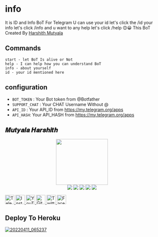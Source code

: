 # info
It is ID and Info BoT For Telegram U can use your id let's click  the /id your info let's click /info and u want to any help let's click  /help 😊😀 This BoT Created By [Harshith Mutyala](https://t.me/Harshith_Mutyala)

## Commands
 ```MH
start - let BoT Is alive or Not
help - I can help how you can understand BoT
info - about yourself 
id - your id mentioned here
```
## configuration

- `BOT_TOKEN` : Your Bot token from @Botfather
- `SUPPORT_CHAT` : Your CHAT Username Without @
- `API_ID` : Your API_ID from https://my.telegram.org/apps
- `API_HASH`: Your API_HASH from https://my.telegram.org/apps

## 𝑴𝒖𝒕𝒚𝒂𝒍𝒂 𝑯𝒂𝒓𝒔𝒉𝒊𝒕𝒉

<p align="middle">
<img src="https://telegra.ph/file/30ca4ce92f146fc14b4d6.jpg" width="170" height="150"><br>
<img src="https://badgen.net/badge/Name/Harshith/black?icon=awesome&labelColor=0080FF"></a>
<img src="https://badgen.net/badge/Skills/python/purple?icon=terminal&labelColor=red"></a>
<a href="https://telegram.dog/Harshith_Mutyala"><img src="https://img.shields.io/badge/Telegram-Channel-blue.svg?logo=telegram"></a>
<a href="https://github.com/MutyalaHarshith"><img src="https://badgen.net/badge/Follow%20on%20/GitHub/80FF00?icon=github&labelColor=black"></a>
<a href="https://youtube.com/channel/UCE72_6rmOJYa6JTXNaZ5LSw"><img src="https://img.shields.io/badge/YouTube-Channel-FF3333.svg?logo=youtube&logoColor=FF3333"></a>
<p align="left">
</p>

<a href="https://t.me/Harshith_Mutyala">
    <img alt="Telegram" width="30px" src="https://cdn.jsdelivr.net/npm/simple-icons@3.2.0/icons/telegram.svg" />
  </a>

<a href="https://instagram.com/mutyala.harshith">
    <img alt="Instagram" width="30px" src="https://cdn.jsdelivr.net/npm/simple-icons@3.2.0/icons/instagram.svg" />
  </a>

<a href="https://youtube.com/channel/UCE72_6rmOJYa6JTXNaZ5LSw">
    <img alt="YouTube" width="30px" src="https://cdn.jsdelivr.net/npm/simple-icons@3.2.0/icons/youtube.svg" />
  </a>

<a href="https://github.com/MutyalaHarshith">
    <img alt="GitHub" width="30px" src="https://cdn.jsdelivr.net/npm/simple-icons@3.2.0/icons/github.svg" />
  </a>

<a href="https://twitter.com/MutyalaHarshith">
    <img alt="Twitter" width="30px" src="https://cdn.jsdelivr.net/npm/simple-icons@3.2.0/icons/twitter.svg" />
  </a>

<a href="https://www.facebook.com/Mutyala.Harshith">
    <img alt="Facebook" width="30px" src="https://cdn.jsdelivr.net/npm/simple-icons@3.2.0/icons/facebook.svg" />
  </a>

## Deploy To Heroku 
[![20220411_065237](https://user-images.githubusercontent.com/91818980/162686070-c0064258-1f97-4ddd-b3f4-87f7524cdaf0.png)](https://heroku.com/deploy)
